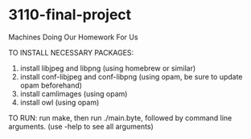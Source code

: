 # 3110-final-project
Machines Doing Our Homework For Us

TO INSTALL NECESSARY PACKAGES:
1. install libjpeg and libpng (using homebrew or similar)
2. install conf-libjpeg and conf-libpng (using opam, be sure to update opam beforehand)
3. install camlimages (using opam)
4. install owl (using opam)

TO RUN:
run make, then run ./main.byte, followed by command line arguments.
(use -help to see all arguments)
